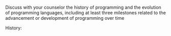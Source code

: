 Discuss with your counselor the history of programming and the evolution of programming languages, including at least three milestones related to the advancement or development of programming over time

History: 
